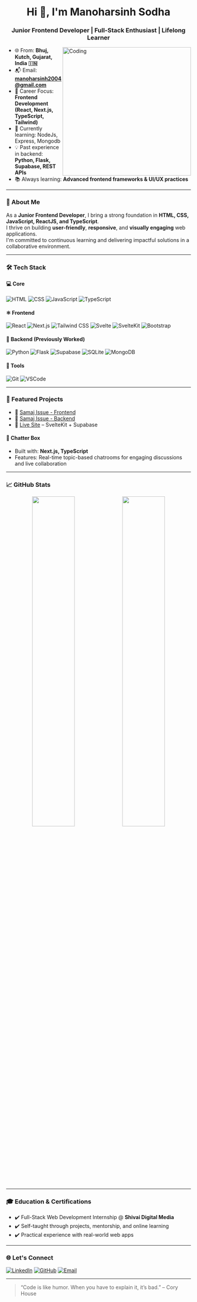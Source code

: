 <!-- Profile README -->

<h1 align="center">Hi 👋, I'm Manoharsinh Sodha</h1>
<h3 align="center">Junior Frontend Developer | Full-Stack Enthusiast | Lifelong Learner</h3>

<img align="right" alt="Coding" width="350" src="https://i.pinimg.com/originals/fd/52/a6/fd52a6f69a512fbbcc804cb68d2074b6.gif" />

- 🌐 From: **Bhuj, Kutch, Gujarat, India 🇮🇳**
- 📬 Email: **[manoharsinh2004@gmail.com](mailto:manoharsinh2004@gmail.com)**
- 🎯 Career Focus: **Frontend Development (React, Next.js, TypeScript, Tailwind)**  
- 🔭 Currently learning: NodeJs, Express, Mongodb
- 💡 Past experience in backend: **Python, Flask, Supabase, REST APIs**  
- 📚 Always learning: **Advanced frontend frameworks & UI/UX practices**

---

### 🧠 About Me

As a **Junior Frontend Developer**, I bring a strong foundation in **HTML, CSS, JavaScript, ReactJS, and TypeScript**.  
I thrive on building **user-friendly**, **responsive**, and **visually engaging** web applications.  
I'm committed to continuous learning and delivering impactful solutions in a collaborative environment.

---

### 🛠️ Tech Stack

#### 💻 Core
![HTML](https://img.shields.io/badge/-HTML5-E34F26?style=flat&logo=html5&logoColor=white)
![CSS](https://img.shields.io/badge/-CSS3-1572B6?style=flat&logo=css3&logoColor=white)
![JavaScript](https://img.shields.io/badge/-JavaScript-F7DF1E?style=flat&logo=javascript&logoColor=black)
![TypeScript](https://img.shields.io/badge/-TypeScript-3178C6?style=flat&logo=typescript&logoColor=white)

#### ⚛️ Frontend
![React](https://img.shields.io/badge/-React-61DAFB?style=flat&logo=react&logoColor=black)
![Next.js](https://img.shields.io/badge/-Next.js-000000?style=flat&logo=next.js)
![Tailwind CSS](https://img.shields.io/badge/-Tailwind%20CSS-38B2AC?style=flat&logo=tailwind-css&logoColor=white)
![Svelte](https://img.shields.io/badge/-Svelte-FF3E00?style=flat&logo=svelte&logoColor=white)
![SvelteKit](https://img.shields.io/badge/-SvelteKit-000000?style=flat&logo=svelte&logoColor=white)
![Bootstrap](https://img.shields.io/badge/-Bootstrap-7952B3?style=flat&logo=bootstrap&logoColor=white)

#### 🧩 Backend (Previously Worked)
![Python](https://img.shields.io/badge/-Python-3776AB?style=flat&logo=python&logoColor=white)
![Flask](https://img.shields.io/badge/-Flask-000000?style=flat&logo=flask)
![Supabase](https://img.shields.io/badge/-Supabase-3ECF8E?style=flat&logo=supabase&logoColor=white)
![SQLite](https://img.shields.io/badge/-SQLite-003B57?style=flat&logo=sqlite&logoColor=white)
![MongoDB](https://img.shields.io/badge/-MongoDB-47A248?style=flat&logo=mongodb)

#### 🔧 Tools
![Git](https://img.shields.io/badge/-Git-F05032?style=flat&logo=git&logoColor=white)
![VSCode](https://img.shields.io/badge/-VS%20Code-007ACC?style=flat&logo=visual-studio-code&logoColor=white)

---

### 🚀 Featured Projects

- 🔗 [Samaj Issue - Frontend](https://github.com/Sodha-Manoharsinh/samaj-issue-frontend)  
- 🔗 [Samaj Issue - Backend](https://github.com/Sodha-Manoharsinh/samaj-issue-backend)  
- 🔗 [Live Site](https://samaj-issue-frontend.vercel.app) – SvelteKit + Supabase

#### 💬 Chatter Box
- Built with: **Next.js, TypeScript**
- Features: Real-time topic-based chatrooms for engaging discussions and live collaboration

---

### 📈 GitHub Stats

<p align="center">
  <img width="48%" src="https://github-readme-stats.vercel.app/api?username=Sodha-Manoharsinh&show_icons=true&theme=tokyonight" />
  <img width="48%" src="https://github-readme-streak-stats.herokuapp.com/?user=Sodha-Manoharsinh&theme=tokyonight" />
</p>

---

### 🎓 Education & Certifications
- ✔️ Full-Stack Web Development Internship @ **Shivai Digital Media**  
- ✔️ Self-taught through projects, mentorship, and online learning  
- ✔️ Practical experience with real-world web apps

---

### 🌐 Let's Connect

[![LinkedIn](https://img.shields.io/badge/-LinkedIn-0077B5?style=flat&logo=linkedin&logoColor=white)](https://www.linkedin.com/in/manoharsinh-sodha/)
[![GitHub](https://img.shields.io/badge/-GitHub-181717?style=flat&logo=github&logoColor=white)](https://github.com/Sodha-Manoharsinh)
[![Email](https://img.shields.io/badge/-Email-D14836?style=flat&logo=gmail&logoColor=white)](mailto:manoharsinh2004@gmail.com)

---

> “Code is like humor. When you have to explain it, it’s bad.” – Cory House
